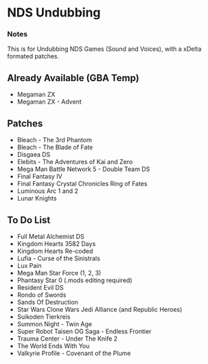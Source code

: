 # NDS Undubbing
### Notes
This is for Undubbing NDS Games (Sound and Voices), with a xDelta formated patches.

## Already Available (GBA Temp)

- Megaman ZX
- Megaman ZX - Advent

## Patches

- Bleach - The 3rd Phantom
- Bleach - The Blade of Fate
- Disgaea DS
- Elebits - The Adventures of Kai and Zero
- Mega Man Battle Network 5 - Double Team DS
- Final Fantasy IV
- Final Fantasy Crystal Chronicles Ring of Fates
- Luminous Arc 1 and 2
- Lunar Knights

## To Do List

- Full Metal Alchemist DS 
- Kingdom Hearts 3582 Days
- Kingdom Hearts Re-coded
- Lufia - Curse of the Sinistrals
- Lux Pain
- Mega Man Star Force (1, 2, 3)
- Phantasy Star 0 (.mods editing required)
- Resident Evil DS
- Rondo of Swords
- Sands Of Destruction
- Star Wars Clone Wars Jedi Alliance (and Republic Heroes)
- Suikoden Tierkreis
- Summon Night - Twin Age
- Super Robot Taisen OG Saga - Endless Frontier
- Trauma Center - Under The Knife 2
- The World Ends With You
- Valkyrie Profile - Covenant of the Plume